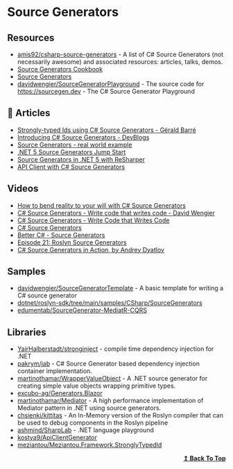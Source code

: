 
# Source Generators

## Resources
- [amis92/csharp-source-generators](https://github.com/amis92/csharp-source-generators) - A list of C# Source Generators (not necessarily awesome) and associated resources: articles, talks, demos.
- [Source Generators Cookbook](https://github.com/dotnet/roslyn/blob/main/docs/features/source-generators.cookbook.md)
- [Source Generators](https://github.com/dotnet/roslyn/blob/main/docs/features/source-generators.md)
- [davidwengier/SourceGeneratorPlayground](https://github.com/davidwengier/SourceGeneratorPlayground) - The source code for https://sourcegen.dev - The C# Source Generator Playground
## 📝 Articles
- [Strongly-typed Ids using C# Source Generators - Gérald Barré](https://www.meziantou.net/strongly-typed-ids-with-csharp-source-generators.htm)
- [Introducing C# Source Generators - DevBlogs](https://devblogs.microsoft.com/dotnet/introducing-c-source-generators/)
- [Source Generators - real world example](https://dominikjeske.github.io/source-generators/)
- [.NET 5 Source Generators Jump Start](https://khalidabuhakmeh.com/dotnet-5-source-generators-jump-start)
- [Source Generators in .NET 5 with ReSharper](https://blog.jetbrains.com/dotnet/2020/11/12/source-generators-in-net-5-with-resharper/)
- [API Client with C# Source Generators](https://sharovarskyi.com/blog/posts/source-generators-api-client/)
## Videos
- [How to bend reality to your will with C# Source Generators](https://www.youtube.com/watch?v=pF1Qh2Ty7MQ)
- [C# Source Generators - Write code that writes code - David Wengier](https://www.youtube.com/watch?v=pqLs7X6Cr6s)
- [C# Source Generators - Write Code that Writes Code](https://www.youtube.com/watch?v=3YwwdoRg2F4)
- [C# Source Generators](https://www.youtube.com/watch?v=cB66gOHConw)
- [Better C# - Source Generators](https://www.youtube.com/watch?v=1u33UTdllV0)
- [Episode 21: Roslyn Source Generators](https://www.youtube.com/watch?v=JSFZ3qDx83g)
- [C# Source Generators in Action, by Andrey Dyatlov](https://www.youtube.com/watch?v=052xutD86uI)
## Samples
- [davidwengier/SourceGeneratorTemplate](https://github.com/davidwengier/SourceGeneratorTemplate) - A basic template for writing a C# source generator
- [dotnet/roslyn-sdk/tree/main/samples/CSharp/SourceGenerators](https://github.com/dotnet/roslyn-sdk/tree/main/samples/CSharp/SourceGenerators)
- [edumentab/SourceGenerator-MediatR-CQRS](https://github.com/edumentab/SourceGenerator-MediatR-CQRS)
## Libraries
- [YairHalberstadt/stronginject](https://github.com/YairHalberstadt/stronginject) - compile time dependency injection for .NET
- [pakrym/jab](https://github.com/pakrym/jab) - C# Source Generator based dependency injection container implementation.
- [martinothamar/WrapperValueObject](https://github.com/martinothamar/WrapperValueObject) - A .NET source generator for creating simple value objects wrapping primitive types.
- [excubo-ag/Generators.Blazor](https://github.com/excubo-ag/Generators.Blazor)
- [martinothamar/Mediator](https://github.com/martinothamar/Mediator) - A high performance implementation of Mediator pattern in .NET using source generators.
- [chsienki/kittitas](https://github.com/chsienki/kittitas) - An In-Memory version of the Roslyn compiler that can be used to debug components in the Roslyn pipeline
- [ashmind/SharpLab](https://github.com/ashmind/SharpLab) - .NET language playground
- [kostya9/ApiClientGenerator](https://github.com/kostya9/ApiClientGenerator)
- [meziantou/Meziantou.Framework.StronglyTypedId](https://github.com/meziantou/Meziantou.Framework/tree/main/src/Meziantou.Framework.StronglyTypedId)
<div align="right">
  <b><a href="#contents">↥ Back To Top</a></b>
</div>